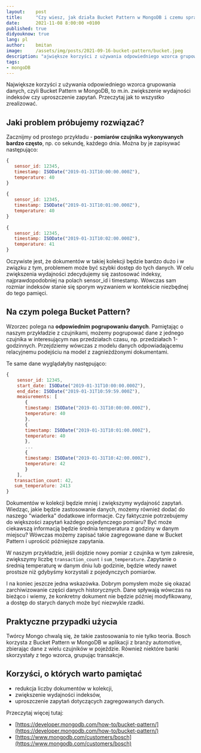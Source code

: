 ```yaml
---
layout:    post
title:     "Czy wiesz, jak działa Bucket Pattern w MongoDB i czemu sprawdził się się w implementacji IoT Boscha albo w apkach bankowych?"
date:      2021-11-08 8:00:00 +0100
published: true
didyouknow: true
lang: pl
author:    bmitan
image:     /assets/img/posts/2021-09-16-bucket-pattern/bucket.jpeg
description: "ajwiększe korzyści z używania odpowiedniego wzorca grupowania danych, czyli Bucket Pattern w MongoDB, to m.in. zwiększenie wydajności indeksów czy uproszczenie zapytań. Przeczytaj jak to wszystko zrealizować."
tags:
- mongoDB
---
```

Największe korzyści z używania odpowiedniego wzorca grupowania danych, czyli Bucket Pattern w MongoDB, to m.in. zwiększenie wydajności indeksów czy uproszczenie zapytań. Przeczytaj jak to wszystko zrealizować.

## Jaki problem próbujemy rozwiązać?

Zacznijmy od prostego przykładu - **pomiarów czujnika wykonywanych bardzo często**, np. co sekundę, każdego dnia. Można by je zapisywać następująco:

```javascript
{
   sensor_id: 12345,
   timestamp: ISODate("2019-01-31T10:00:00.000Z"),
   temperature: 40
}
 
{
   sensor_id: 12345,
   timestamp: ISODate("2019-01-31T10:01:00.000Z"),
   temperature: 40
}
 
{
   sensor_id: 12345,
   timestamp: ISODate("2019-01-31T10:02:00.000Z"),
   temperature: 41
}
```

Oczywiste jest, że dokumentów w takiej kolekcji będzie bardzo dużo i w związku z tym, problemem może być szybki dostęp do tych danych. W celu zwiększenia wydajności zdecydujemy się zastosować indeksy, najprawdopodobniej na polach sensor_id i timestamp. Wówczas sam rozmiar indeksów stanie się sporym wyzwaniem w kontekście niezbędnej do tego pamięci.

## Na czym polega Bucket Pattern?

Wzorzec polega na **odpowiednim pogrupowaniu danych**. Pamiętając o naszym przykładzie z czujnikami, możemy pogrupować dane z jednego czujnika w interesującym nas przedziałach czasu, np. przedziałach 1-godzinnych. Przejdziemy wówczas z modelu danych odpowiadającemu relacyjnemu podejściu na model z zagnieżdżonymi dokumentami.

Te same dane wyglądałyby następująco:

```javascript
{
    sensor_id: 12345,
    start_date: ISODate("2019-01-31T10:00:00.000Z"),
    end_date: ISODate("2019-01-31T10:59:59.000Z"),
    measurements: [
       {
       timestamp: ISODate("2019-01-31T10:00:00.000Z"),
       temperature: 40
       },
       {
       timestamp: ISODate("2019-01-31T10:01:00.000Z"),
       temperature: 40
       },
       ...
       {
       timestamp: ISODate("2019-01-31T10:42:00.000Z"),
       temperature: 42
       }
    ],
   transaction_count: 42,
   sum_temperature: 2413
}
```

Dokumentów w kolekcji będzie mniej i zwiększymy wydajność zapytań. Wiedząc, jakie będzie zastosowanie danych, możemy również dodać do naszego "wiaderka" dodatkowe informacje. Czy faktycznie potrzebujemy do większości zapytań każdego pojedynczego pomiaru? Być może ciekawszą informacją będzie średnia temperatura z godziny w danym miejscu? Wówczas możemy zapisać takie zagregowane dane w Bucket Pattern i uprościć późniejsze zapytania.

W naszym przykładzie, jeśli dojdzie nowy pomiar z czujnika w tym zakresie, zwiększymy liczbę `transaction_count` i `sum_temperature`. Zapytanie o średnią temperaturę w danym dniu lub godzinie, będzie wtedy nawet prostsze niż gdybyśmy korzystali z pojedynczych pomiarów.

I na koniec jeszcze jedna wskazówka. Dobrym pomysłem może się okazać zarchiwizowanie części danych historycznych. Dane spływają wówczas na bieżąco i wiemy, że konkretny dokument nie będzie później modyfikowany, a dostęp do starych danych może być niezwykle rzadki.

## Praktyczne przypadki użycia

Twórcy Mongo chwalą się, że takie zastosowania to nie tylko teoria. Bosch korzysta z Bucket Pattern w MongoDB w aplikacji z branży automotive, zbierając dane z wielu czujników w pojeździe. Również niektóre banki skorzystały z tego wzorca, grupując transakcje.

## Korzyści, o których warto pamiętać

- redukcja liczby dokumentów w kolekcji,
- zwiększenie wydajności indeksów,
- uproszczenie zapytań dotyczących zagregowanych danych.

Przeczytaj więcej tutaj:
* [https://developer.mongodb.com/how-to/bucket-pattern/](https://developer.mongodb.com/how-to/bucket-pattern/)
* [https://www.mongodb.com/customers/bosch](https://www.mongodb.com/customers/bosch)
